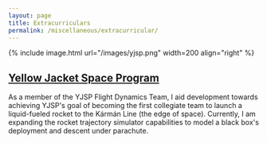 ```yaml
---
layout: page
title: Extracurriculars
permalink: /miscellaneous/extracurricular/
---
```


<style>
    img {
        border: 0;
    }
</style>

{% include image.html url="/images/yjsp.png" width=200 align="right" %}

<h2><a href="https://www.gtspaceprogram.com/">Yellow Jacket Space Program</a></h2>

As a member of the YJSP Flight Dynamics Team, I aid development towards achieving YJSP's goal of becoming the first collegiate team to launch a liquid-fueled rocket to the Kármán Line (the edge of space). Currently, I am expanding the rocket trajectory simulator capabilities to model a black box's deployment and descent under parachute.